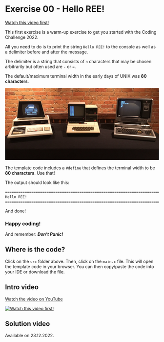 # Exercise 00 - Hello REE!

[Watch this video first!](https://youtu.be/sFyUag_d-tI)

This first exercise is a warm-up exercise to get you started with the Coding Challenge 2022.

All you need to do is to print the string `Hello REE!` to the console as well as a delimiter before and after the message.

The delimiter is a string that consists of `n` characters that may be chosen arbitrarily but often used are `-` or `=`.

The default/maximum terminal width in the early days of UNIX was **80 characters**.

![Computers in 1977](./res/computers_in_1977.jpeg)

The template code includes a `#define` that defines the terminal width to be **80 characters**. Use that!

The output should look like this:

```
================================================================================
Hello REE!
================================================================================
```

And done!

### Happy coding!

And remember: **_Don't Panic!_**

## Where is the code?

Click on the `src` folder above. Then, click on the `main.c` file. This will open the template code in your browser. You can then copy/paste the code into your IDE or download the file.

## Intro video

[Watch the video on YouTube](https://youtu.be/sFyUag_d-tI)

[![Watch this video first!](https://img.youtube.com/vi/sFyUag_d-tI/0.jpg)](https://www.youtube.com/watch?v=sFyUag_d-tI)

## Solution video

Available on 23.12.2022.
